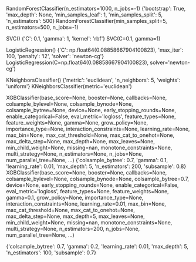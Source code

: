RandomForestClassifier(n_estimators=1000, n_jobs=-1)
{'bootstrap': True, 'max_depth': None, 'min_samples_leaf': 1, 'min_samples_split': 5, 'n_estimators': 500}
RandomForestClassifier(min_samples_split=5, n_estimators=500, n_jobs=-1)


SVC()
{'C': 0.1, 'gamma': 1, 'kernel': 'rbf'}
SVC(C=0.1, gamma=1)


LogisticRegression()
{'C': np.float64(0.08858667904100823), 'max_iter': 100, 'penalty': 'l2', 'solver': 'newton-cg'}
LogisticRegression(C=np.float64(0.08858667904100823), solver='newton-cg')


KNeighborsClassifier()
{'metric': 'euclidean', 'n_neighbors': 5, 'weights': 'uniform'}
KNeighborsClassifier(metric='euclidean')


XGBClassifier(base_score=None, booster=None, callbacks=None,
              colsample_bylevel=None, colsample_bynode=None,
              colsample_bytree=None, device=None, early_stopping_rounds=None,
              enable_categorical=False, eval_metric='logloss',
              feature_types=None, feature_weights=None, gamma=None,
              grow_policy=None, importance_type=None,
              interaction_constraints=None, learning_rate=None, max_bin=None,
              max_cat_threshold=None, max_cat_to_onehot=None,
              max_delta_step=None, max_depth=None, max_leaves=None,
              min_child_weight=None, missing=nan, monotone_constraints=None,
              multi_strategy=None, n_estimators=None, n_jobs=None,
              num_parallel_tree=None, ...)
{'colsample_bytree': 0.7, 'gamma': 0.1, 'learning_rate': 0.01, 'max_depth': 5, 'n_estimators': 200, 'subsample': 0.8}
XGBClassifier(base_score=None, booster=None, callbacks=None,
              colsample_bylevel=None, colsample_bynode=None,
              colsample_bytree=0.7, device=None, early_stopping_rounds=None,
              enable_categorical=False, eval_metric='logloss',
              feature_types=None, feature_weights=None, gamma=0.1,
              grow_policy=None, importance_type=None,
              interaction_constraints=None, learning_rate=0.01, max_bin=None,
              max_cat_threshold=None, max_cat_to_onehot=None,
              max_delta_step=None, max_depth=5, max_leaves=None,
              min_child_weight=None, missing=nan, monotone_constraints=None,
              multi_strategy=None, n_estimators=200, n_jobs=None,
              num_parallel_tree=None, ...)

{'colsample_bytree': 0.7, 'gamma': 0.2, 'learning_rate': 0.01, 'max_depth': 5, 'n_estimators': 100, 'subsample': 0.7}
